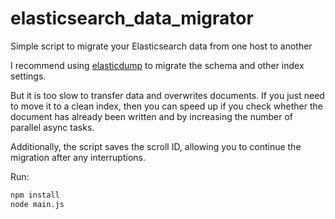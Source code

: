 # elasticsearch_data_migrator
Simple script to migrate your Elasticsearch data from one host to another

I recommend using [elasticdump](https://github.com/elasticsearch-dump/elasticsearch-dump) to migrate the schema and other index settings.

But it is too slow to transfer data and overwrites documents. If you just need to move it to a clean index, then you can speed up if you check whether the document has already been written and by increasing the number of parallel async tasks.

Additionally, the script saves the scroll ID, allowing you to continue the migration after any interruptions.

Run:
```bash
npm install
node main.js
```
